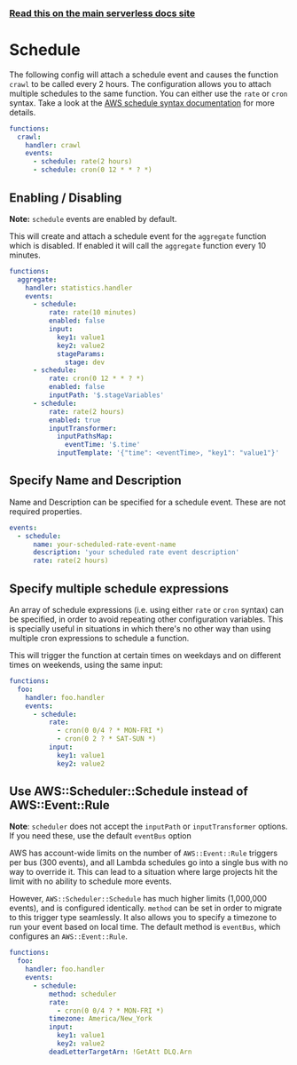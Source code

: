 <!--
title: Serverless Framework - AWS Lambda Events - Scheduled & Recurring
menuText: Schedule
menuOrder: 6
description: Setting up Scheduled, Recurring, CRON Task Events with AWS Lambda via the Serverless Framework
layout: Doc
-->

<!-- DOCS-SITE-LINK:START automatically generated  -->

### [Read this on the main serverless docs site](https://www.serverless.com/framework/docs/providers/aws/events/schedule)

<!-- DOCS-SITE-LINK:END -->

# Schedule

The following config will attach a schedule event and causes the function `crawl` to be called every 2 hours. The configuration allows you to attach multiple schedules to the same function. You can either use the `rate` or `cron` syntax. Take a look at the [AWS schedule syntax documentation](http://docs.aws.amazon.com/AmazonCloudWatch/latest/events/ScheduledEvents.html) for more details.

```yaml
functions:
  crawl:
    handler: crawl
    events:
      - schedule: rate(2 hours)
      - schedule: cron(0 12 * * ? *)
```

## Enabling / Disabling

**Note:** `schedule` events are enabled by default.

This will create and attach a schedule event for the `aggregate` function which is disabled. If enabled it will call
the `aggregate` function every 10 minutes.

```yaml
functions:
  aggregate:
    handler: statistics.handler
    events:
      - schedule:
          rate: rate(10 minutes)
          enabled: false
          input:
            key1: value1
            key2: value2
            stageParams:
              stage: dev
      - schedule:
          rate: cron(0 12 * * ? *)
          enabled: false
          inputPath: '$.stageVariables'
      - schedule:
          rate: rate(2 hours)
          enabled: true
          inputTransformer:
            inputPathsMap:
              eventTime: '$.time'
            inputTemplate: '{"time": <eventTime>, "key1": "value1"}'
```

## Specify Name and Description

Name and Description can be specified for a schedule event. These are not required properties.

```yaml
events:
  - schedule:
      name: your-scheduled-rate-event-name
      description: 'your scheduled rate event description'
      rate: rate(2 hours)
```

## Specify multiple schedule expressions

An array of schedule expressions (i.e. using either `rate` or `cron` syntax) can be specified, in order to avoid repeating other configuration variables.
This is specially useful in situations in which there's no other way than using multiple cron expressions to schedule a function.

This will trigger the function at certain times on weekdays and on different times on weekends, using the same input:

```yaml
functions:
  foo:
    handler: foo.handler
    events:
      - schedule:
          rate:
            - cron(0 0/4 ? * MON-FRI *)
            - cron(0 2 ? * SAT-SUN *)
          input:
            key1: value1
            key2: value2
```

## Use AWS::Scheduler::Schedule instead of AWS::Event::Rule

**Note**: `scheduler` does not accept the `inputPath` or `inputTransformer` options. If you need these, use the default `eventBus` option

AWS has account-wide limits on the number of `AWS::Event::Rule` triggers per bus (300 events), and all Lambda schedules go into a single bus with no way to override it.
This can lead to a situation where large projects hit the limit with no ability to schedule more events.

However, `AWS::Scheduler::Schedule` has much higher limits (1,000,000 events), and is configured identically.
`method` can be set in order to migrate to this trigger type seamlessly. It also allows you to specify a timezone to run your event based on local time.
The default method is `eventBus`, which configures an `AWS::Event::Rule`.

```yaml
functions:
  foo:
    handler: foo.handler
    events:
      - schedule:
          method: scheduler
          rate:
            - cron(0 0/4 ? * MON-FRI *)
          timezone: America/New_York
          input:
            key1: value1
            key2: value2
          deadLetterTargetArn: !GetAtt DLQ.Arn
```
